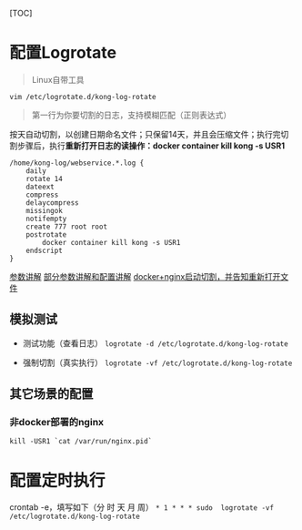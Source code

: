 [TOC]

# 配置Logrotate
> Linux自带工具

`vim /etc/logrotate.d/kong-log-rotate`
> 第一行为你要切割的日志，支持模糊匹配（正则表达式）

按天自动切割，以创建日期命名文件；只保留14天，并且会压缩文件；执行完切割步骤后，执行**重新打开日志的读操作：docker container kill kong -s USR1**
```shell
/home/kong-log/webservice.*.log {
    daily
    rotate 14
    dateext
    compress
    delaycompress
    missingok
    notifempty
    create 777 root root
    postrotate
        docker container kill kong -s USR1
    endscript 
}
```

[参数讲解](https://segmentfault.com/a/1190000013191786)
[部分参数讲解和配置讲解](https://blog.huoding.com/2013/04/21/246)
[docker+nginx启动切割，并告知重新打开文件](https://www.jb51.net/article/146513.htm)

## 模拟测试
* 测试功能（查看日志）
`logrotate -d /etc/logrotate.d/kong-log-rotate`

* 强制切割（真实执行）
`logrotate -vf /etc/logrotate.d/kong-log-rotate`

## 其它场景的配置
### 非docker部署的nginx
```shell
kill -USR1 `cat /var/run/nginx.pid`
```

# 配置定时执行
crontab -e，填写如下（分 时 天 月 周）
`* 1 * * * sudo  logrotate -vf /etc/logrotate.d/kong-log-rotate`